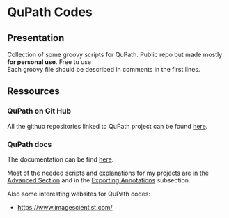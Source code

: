 # QuPath Codes

## Presentation

Collection of some groovy scripts for QuPath. Public repo but made mostly **for personal use**. Free tu use <br>
Each groovy file should be described in comments in the first lines. 

## Ressources

### QuPath on Git Hub

All the github repositories linked to QuPath project can be found [here](https://github.com/qupath). 

### QuPath docs

The documentation can be find [here](https://qupath.readthedocs.io/en/latest/index.html). 

Most of the needed scripts and explanations for my projects are in the [Advanced Section](https://qupath.readthedocs.io/en/latest/docs/advanced/index.html) and in the [Exporting Annotations](https://qupath.readthedocs.io/en/latest/docs/advanced/exporting_annotations.html) subsection.

Also some interesting websites for QuPath codes:

- https://www.imagescientist.com/
